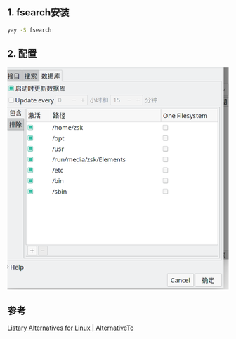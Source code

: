 ## 1. fsearch安装

```sh
yay -S fsearch
```

## 2. 配置

![](https://raw.githubusercontent.com/TDoct/images/master/1633252912_20211003172149249_794201024.png)

## 参考
[Listary Alternatives for Linux | AlternativeTo](https://alternativeto.net/software/listary/?platform=linux)